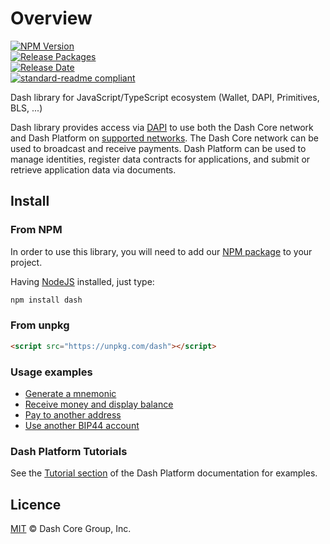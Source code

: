 # Overview

[![NPM Version](https://img.shields.io/npm/v/dash)](https://www.npmjs.org/package/dash)  
[![Release Packages](https://github.com/dashpay/platform/actions/workflows/release.yml/badge.svg)](https://github.com/dashpay/platform/actions/workflows/release.yml)  
[![Release Date](https://img.shields.io/github/release-date/dashpay/platform)](https://github.com/dashpay/platform/releases/latest)  
[![standard-readme compliant](https://img.shields.io/badge/readme%20style-standard-brightgreen)](https://github.com/RichardLitt/standard-readme)

Dash library for JavaScript/TypeScript ecosystem (Wallet, DAPI, Primitives, BLS, ...)

Dash library provides access via [DAPI](https://dashplatform.readme.io/docs/explanation-dapi) to use both the Dash Core network and Dash Platform on [supported networks](https://github.com/dashpay/platform/#supported-networks). The Dash Core network can be used to broadcast and receive payments. Dash Platform can be used to manage identities, register data contracts for applications, and submit or retrieve application data via documents.

## Install

### From NPM

In order to use this library, you will need to add our [NPM package](https://www.npmjs.com/dash) to your project.

Having [NodeJS](https://nodejs.org/) installed, just type:

```bash
npm install dash
```

### From unpkg

```html
<script src="https://unpkg.com/dash"></script>
```

### Usage examples

- [Generate a mnemonic](https://dashplatform.readme.io/docs/generate-a-new-mnemonic)
- [Receive money and display balance](https://dashplatform.readme.io/docs/dash-sdk-examples-receive-money-and-check-balance)
- [Pay to another address](https://dashplatform.readme.io/docs/dash-sdk-examples-paying-to-another-address)
- [Use another BIP44 account](https://dashplatform.readme.io/docs/use-different-account)

### Dash Platform Tutorials

See the [Tutorial section](https://dashplatform.readme.io/docs/tutorials-introduction) of the Dash Platform documentation for examples.

## Licence

[MIT](https://github.com/dashevo/dashjs/blob/master/LICENCE.md) © Dash Core Group, Inc.
